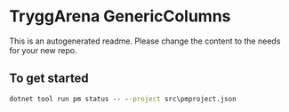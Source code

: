 # TryggArena GenericColumns

This is an autogenerated readme. Please change the content to the needs for your new repo. 

## To get started 

```cmd
dotnet tool run pm status -- --project src\pmproject.json 
```
